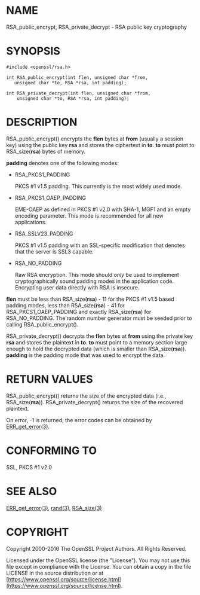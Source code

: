 # NAME

RSA\_public\_encrypt, RSA\_private\_decrypt - RSA public key cryptography

# SYNOPSIS

    #include <openssl/rsa.h>

    int RSA_public_encrypt(int flen, unsigned char *from,
       unsigned char *to, RSA *rsa, int padding);

    int RSA_private_decrypt(int flen, unsigned char *from,
        unsigned char *to, RSA *rsa, int padding);

# DESCRIPTION

RSA\_public\_encrypt() encrypts the **flen** bytes at **from** (usually a
session key) using the public key **rsa** and stores the ciphertext in
**to**. **to** must point to RSA\_size(**rsa**) bytes of memory.

**padding** denotes one of the following modes:

- RSA\_PKCS1\_PADDING

    PKCS #1 v1.5 padding. This currently is the most widely used mode.

- RSA\_PKCS1\_OAEP\_PADDING

    EME-OAEP as defined in PKCS #1 v2.0 with SHA-1, MGF1 and an empty
    encoding parameter. This mode is recommended for all new applications.

- RSA\_SSLV23\_PADDING

    PKCS #1 v1.5 padding with an SSL-specific modification that denotes
    that the server is SSL3 capable.

- RSA\_NO\_PADDING

    Raw RSA encryption. This mode should _only_ be used to implement
    cryptographically sound padding modes in the application code.
    Encrypting user data directly with RSA is insecure.

**flen** must be less than RSA\_size(**rsa**) - 11 for the PKCS #1 v1.5
based padding modes, less than RSA\_size(**rsa**) - 41 for
RSA\_PKCS1\_OAEP\_PADDING and exactly RSA\_size(**rsa**) for RSA\_NO\_PADDING.
The random number generator must be seeded prior to calling
RSA\_public\_encrypt().

RSA\_private\_decrypt() decrypts the **flen** bytes at **from** using the
private key **rsa** and stores the plaintext in **to**. **to** must point
to a memory section large enough to hold the decrypted data (which is
smaller than RSA\_size(**rsa**)). **padding** is the padding mode that
was used to encrypt the data.

# RETURN VALUES

RSA\_public\_encrypt() returns the size of the encrypted data (i.e.,
RSA\_size(**rsa**)). RSA\_private\_decrypt() returns the size of the
recovered plaintext.

On error, -1 is returned; the error codes can be
obtained by [ERR\_get\_error(3)](http://man.he.net/man3/ERR_get_error).

# CONFORMING TO

SSL, PKCS #1 v2.0

# SEE ALSO

[ERR\_get\_error(3)](http://man.he.net/man3/ERR_get_error), [rand(3)](http://man.he.net/man3/rand),
[RSA\_size(3)](http://man.he.net/man3/RSA_size)

# COPYRIGHT

Copyright 2000-2016 The OpenSSL Project Authors. All Rights Reserved.

Licensed under the OpenSSL license (the "License").  You may not use
this file except in compliance with the License.  You can obtain a copy
in the file LICENSE in the source distribution or at
[https://www.openssl.org/source/license.html](https://www.openssl.org/source/license.html).
